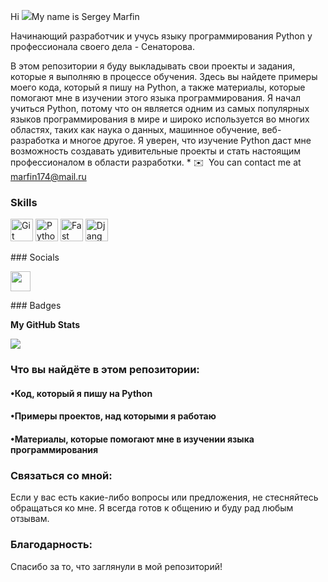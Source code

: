 Hi ![](https://user-images.githubusercontent.com/18350557/176309783-0785949b-9127-417c-8b55-ab5a4333674e.gif)My name is Sergey Marfin 

Начинающий разработчик и учусь языку программирования Python у профессионала своего дела - Сенаторова.

В этом репозитории я буду выкладывать свои проекты и задания, которые я выполняю в процессе обучения. Здесь вы найдете примеры моего кода, который я пишу на Python, а также материалы, которые помогают мне в изучении этого языка программирования. Я начал учиться Python, потому что он является одним из самых популярных языков программирования в мире и широко используется во многих областях, таких как наука о данных, машинное обучение, веб-разработка и многое другое. Я уверен, что изучение Python даст мне возможность создавать удивительные проекты и стать настоящим профессионалом в области разработки.  * ✉️  You can contact me at [marfin174@mail.ru](mailto:marfin174@mail.ru)

### Skills  

<p align="left"> <a href="https://git-scm.com/" target="_blank" rel="noreferrer"><img src="https://raw.githubusercontent.com/danielcranney/readme-generator/main/public/icons/skills/git-colored.svg" width="36" height="36" alt="Git" /></a> <a href="https://www.python.org/" target="_blank" rel="noreferrer"><img src="https://raw.githubusercontent.com/danielcranney/readme-generator/main/public/icons/skills/python-colored.svg" width="36" height="36" alt="Python" /></a> <a href="https://fastapi.tiangolo.com/" target="_blank" rel="noreferrer"><img src="https://raw.githubusercontent.com/danielcranney/readme-generator/main/public/icons/skills/fastapi-colored.svg" width="36" height="36" alt="Fast API" /></a> <a href="https://www.djangoproject.com/" target="_blank" rel="noreferrer"><img src="https://raw.githubusercontent.com/danielcranney/readme-generator/main/public/icons/skills/django-colored.svg" width="36" height="36" alt="Django" /></a> </p> 
 ### Socials  <p align="left"> <a href="https://www.github.com/SergeyMarfin" target="_blank" rel="noreferrer"><img src="https://raw.githubusercontent.com/danielcranney/readme-generator/main/public/icons/socials/github.svg" width="32" height="32" /></a></p>
### Badges

<b>My GitHub Stats</b>

<a href="http://www.github.com/SergeyMarfin"><img src="https://github-readme-streak-stats.herokuapp.com/?user=SergeyMarfin&stroke=84cc16&background=1c1917&ring=ef4444&fire=ef4444&currStreakNum=84cc16&currStreakLabel=ef4444&sideNums=84cc16&sideLabels=84cc16&dates=84cc16&hide_border=true" /></a>

### Что вы найдёте в этом репозитории:
#### •Код, который я пишу на Python
#### •Примеры проектов, над которыми я работаю
#### •Материалы, которые помогают мне в изучении языка программирования

### Связаться со мной:
Если у вас есть какие-либо вопросы или предложения, не стесняйтесь обращаться ко мне. Я всегда готов к общению и буду рад любым отзывам.

### Благодарность:
Спасибо за то, что заглянули в мой репозиторий!
